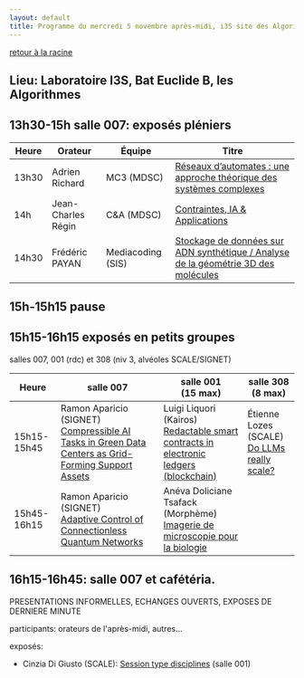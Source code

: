 ```yaml
---
layout: default
title: Programme du mercredi 5 novembre après-midi, i3S site des Algorithmes
---
```


[retour à la racine](../index.md)

## Lieu: Laboratoire I3S, Bat Euclide B, les Algorithmes

## 13h30-15h salle 007: exposés pléniers

|Heure|Orateur       |Équipe    |Titre
|-----|--------------|----------|-----
|13h30|Adrien Richard|MC3 (MDSC)| [Réseaux d’automates : une approche théorique des systèmes complexes](resumes/adrien-richard.txt)
|14h  | Jean-Charles Régin| C&A (MDSC)| [Contraintes, IA & Applications](resumes/jean-charles-regin.txt)
|14h30| Frédéric PAYAN | Mediacoding (SIS) | [Stockage de données sur ADN synthétique / Analyse de la géométrie 3D des molécules](resumes/frederic-payan.txt)

## 15h-15h15 pause

## 15h15-16h15 exposés en petits groupes
salles 007, 001 (rdc) et 308 (niv 3, alvéoles SCALE/SIGNET)

|Heure|salle 007 | salle 001 <br> (15 max) | salle 308 <br> (8 max) 
|-----|----------|-----------|----------
|15h15-15h45|Ramon Aparicio (SIGNET) <br> [Compressible AI Tasks in Green Data Centers as Grid-Forming Support Assets](resumes/ramon-aparicio.txt) |Luigi Liquori (Kairos) <br> [Redactable smart contracts in electronic ledgers (blockchain)](resumes/luigi-liquori.txt)|Étienne Lozes (SCALE) <br> [Do LLMs really scale?](resumes/etienne-lozes.txt)
|15h45-16h15|Ramon Aparicio (SIGNET) <br> [Adaptive Control of Connectionless Quantum Networks](resumes/ramon-aparicio2.txt)|Anéva Doliciane Tsafack (Morphème) <br> [Imagerie de microscopie pour la biologie](resumes/aneva-doliciane-tsafack.txt)| 



## 16h15-16h45: salle 007 et cafétéria. 

PRESENTATIONS INFORMELLES, ECHANGES OUVERTS, EXPOSES DE DERNIERE MINUTE

participants: orateurs de l'après-midi, autres...

exposés:
- Cinzia Di Giusto (SCALE): [Session type disciplines](resumes/cinzia-di-giusto.txt) (salle 001)
